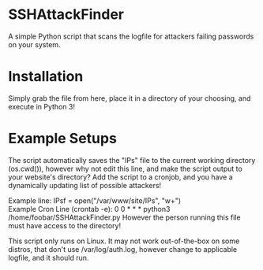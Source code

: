 # SSHAttackFinder
A simple Python script that scans the logfile for attackers failing passwords on your system.

# Installation
Simply grab the file from here, place it in a  directory of your choosing, and execute in Python 3!

# Example Setups
The script automatically saves the "IPs" file to the current working directory (os.cwd()), however why not edit this line, and make the script output to your website's directory? Add the script to a cronjob, and you have a dynamically updating list of possible attackers!

Example line: IPsf = open("/var/www/site/IPs", "w+")                                                                    
Example Cron Line (crontab -e): 0 0 * * * python3 /home/foobar/SSHAttackFinder.py
However the person running this file must have access to the directory!

This script only runs on Linux. It may not work out-of-the-box on some distros, that don't use /var/log/auth.log, however change to applicable logfile, and it should run.
